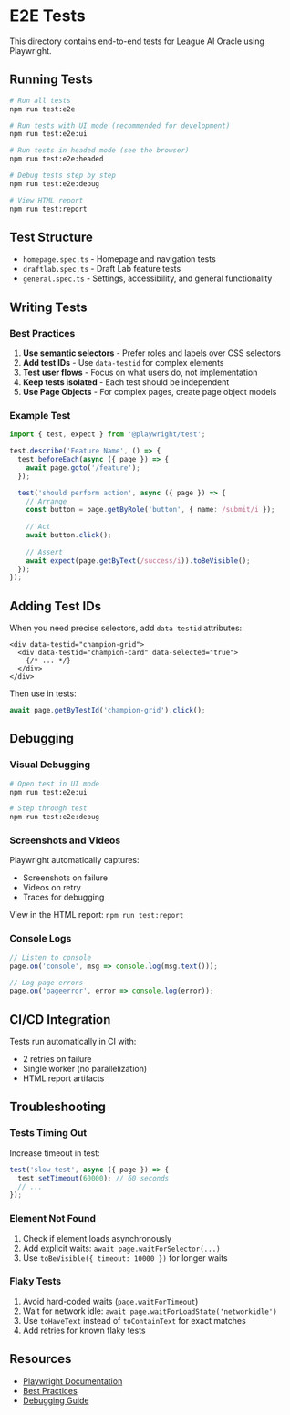 # E2E Tests

This directory contains end-to-end tests for League AI Oracle using Playwright.

## Running Tests

```bash
# Run all tests
npm run test:e2e

# Run tests with UI mode (recommended for development)
npm run test:e2e:ui

# Run tests in headed mode (see the browser)
npm run test:e2e:headed

# Debug tests step by step
npm run test:e2e:debug

# View HTML report
npm run test:report
```

## Test Structure

- `homepage.spec.ts` - Homepage and navigation tests
- `draftlab.spec.ts` - Draft Lab feature tests
- `general.spec.ts` - Settings, accessibility, and general functionality

## Writing Tests

### Best Practices

1. **Use semantic selectors** - Prefer roles and labels over CSS selectors
2. **Add test IDs** - Use `data-testid` for complex elements
3. **Test user flows** - Focus on what users do, not implementation
4. **Keep tests isolated** - Each test should be independent
5. **Use Page Objects** - For complex pages, create page object models

### Example Test

```typescript
import { test, expect } from '@playwright/test';

test.describe('Feature Name', () => {
  test.beforeEach(async ({ page }) => {
    await page.goto('/feature');
  });

  test('should perform action', async ({ page }) => {
    // Arrange
    const button = page.getByRole('button', { name: /submit/i });
    
    // Act
    await button.click();
    
    // Assert
    await expect(page.getByText(/success/i)).toBeVisible();
  });
});
```

## Adding Test IDs

When you need precise selectors, add `data-testid` attributes:

```tsx
<div data-testid="champion-grid">
  <div data-testid="champion-card" data-selected="true">
    {/* ... */}
  </div>
</div>
```

Then use in tests:

```typescript
await page.getByTestId('champion-grid').click();
```

## Debugging

### Visual Debugging

```bash
# Open test in UI mode
npm run test:e2e:ui

# Step through test
npm run test:e2e:debug
```

### Screenshots and Videos

Playwright automatically captures:
- Screenshots on failure
- Videos on retry
- Traces for debugging

View in the HTML report: `npm run test:report`

### Console Logs

```typescript
// Listen to console
page.on('console', msg => console.log(msg.text()));

// Log page errors
page.on('pageerror', error => console.log(error));
```

## CI/CD Integration

Tests run automatically in CI with:
- 2 retries on failure
- Single worker (no parallelization)
- HTML report artifacts

## Troubleshooting

### Tests Timing Out

Increase timeout in test:

```typescript
test('slow test', async ({ page }) => {
  test.setTimeout(60000); // 60 seconds
  // ...
});
```

### Element Not Found

1. Check if element loads asynchronously
2. Add explicit waits: `await page.waitForSelector(...)`
3. Use `toBeVisible({ timeout: 10000 })` for longer waits

### Flaky Tests

1. Avoid hard-coded waits (`page.waitForTimeout`)
2. Wait for network idle: `await page.waitForLoadState('networkidle')`
3. Use `toHaveText` instead of `toContainText` for exact matches
4. Add retries for known flaky tests

## Resources

- [Playwright Documentation](https://playwright.dev)
- [Best Practices](https://playwright.dev/docs/best-practices)
- [Debugging Guide](https://playwright.dev/docs/debug)

